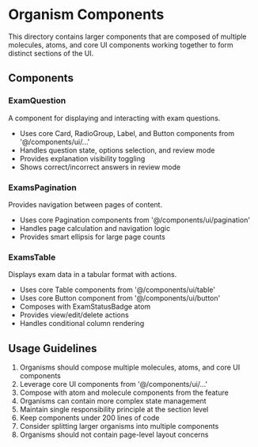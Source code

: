 # Organism Components

This directory contains larger components that are composed of multiple molecules, atoms, and core UI components working together to form distinct sections of the UI.

## Components

### ExamQuestion

A component for displaying and interacting with exam questions.

- Uses core Card, RadioGroup, Label, and Button components from '@/components/ui/...'
- Handles question state, options selection, and review mode
- Provides explanation visibility toggling
- Shows correct/incorrect answers in review mode

### ExamsPagination

Provides navigation between pages of content.

- Uses core Pagination components from '@/components/ui/pagination'
- Handles page calculation and navigation logic
- Provides smart ellipsis for large page counts

### ExamsTable

Displays exam data in a tabular format with actions.

- Uses core Table components from '@/components/ui/table'
- Uses core Button component from '@/components/ui/button'
- Composes with ExamStatusBadge atom
- Provides view/edit/delete actions
- Handles conditional column rendering

## Usage Guidelines

1. Organisms should compose multiple molecules, atoms, and core UI components
2. Leverage core UI components from '@/components/ui/...'
3. Compose with atom and molecule components from the feature
4. Organisms can contain more complex state management
5. Maintain single responsibility principle at the section level
6. Keep components under 200 lines of code
7. Consider splitting larger organisms into multiple components
8. Organisms should not contain page-level layout concerns
